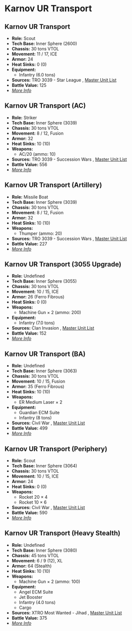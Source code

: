 # Karnov UR Transport 

## Karnov UR Transport 

- **Role:** Scout 
- **Tech Base:** Inner Sphere (2600) 
- **Chassis:** 30 tons VTOL 
- **Movement:** 11 / 17, ICE 
- **Armor:** 24 
- **Heat Sinks:** 0 (0) 
- **Equipment:** 
  - Infantry (6.0 tons) 
- **Sources:** TRO 3039 - Star League , [Master Unit List](http://masterunitlist.info/Unit/Details/1759) 
- **Battle Value:** 125 
- [*More Info*](karnov_ur_transport/karnov_ur_transport.md) 

## Karnov UR Transport (AC) 

- **Role:** Striker 
- **Tech Base:** Inner Sphere (3039) 
- **Chassis:** 30 tons VTOL 
- **Movement:** 8 / 12, Fusion 
- **Armor:** 32 
- **Heat Sinks:** 10 (10) 
- **Weapons:** 
  - AC/20 (ammo: 10) 
- **Sources:** TRO 3039 - Succession Wars , [Master Unit List](http://masterunitlist.info/Unit/Details/1755) 
- **Battle Value:** 556 
- [*More Info*](karnov_ur_transport/karnov_ur_transport_ac.md) 

## Karnov UR Transport (Artillery) 

- **Role:** Missile Boat 
- **Tech Base:** Inner Sphere (3039) 
- **Chassis:** 30 tons VTOL 
- **Movement:** 8 / 12, Fusion 
- **Armor:** 32 
- **Heat Sinks:** 10 (10) 
- **Weapons:** 
  - Thumper (ammo: 20) 
- **Sources:** TRO 3039 - Succession Wars , [Master Unit List](http://masterunitlist.info/Unit/Details/1756) 
- **Battle Value:** 227 
- [*More Info*](karnov_ur_transport/karnov_ur_transport_artillery.md) 

## Karnov UR Transport (3055 Upgrade) 

- **Role:** Undefined 
- **Tech Base:** Inner Sphere (3055) 
- **Chassis:** 30 tons VTOL 
- **Movement:** 10 / 15, ICE 
- **Armor:** 26 (Ferro Fibrous) 
- **Heat Sinks:** 0 (0) 
- **Weapons:** 
  - Machine Gun × 2 (ammo: 200) 
- **Equipment:** 
  - Infantry (7.0 tons) 
- **Sources:** Clan Invasion , [Master Unit List](http://masterunitlist.info/Unit/Details/1754) 
- **Battle Value:** 152 
- [*More Info*](karnov_ur_transport/karnov_ur_transport_3055_upgrade.md) 

## Karnov UR Transport (BA) 

- **Role:** Undefined 
- **Tech Base:** Inner Sphere (3063) 
- **Chassis:** 30 tons VTOL 
- **Movement:** 10 / 15, Fusion 
- **Armor:** 35 (Ferro Fibrous) 
- **Heat Sinks:** 10 (10) 
- **Weapons:** 
  - ER Medium Laser × 2 
- **Equipment:** 
  - Guardian ECM Suite 
  - Infantry (8 tons) 
- **Sources:** Civil War , [Master Unit List](http://masterunitlist.info/Unit/Details/1757) 
- **Battle Value:** 499 
- [*More Info*](karnov_ur_transport/karnov_ur_transport_ba.md) 

## Karnov UR Transport (Periphery) 

- **Role:** Scout 
- **Tech Base:** Inner Sphere (3064) 
- **Chassis:** 30 tons VTOL 
- **Movement:** 10 / 15, ICE 
- **Armor:** 24 
- **Heat Sinks:** 0 (0) 
- **Weapons:** 
  - Rocket 20 × 4 
  - Rocket 10 × 6 
- **Sources:** Civil War , [Master Unit List](http://masterunitlist.info/Unit/Details/1758) 
- **Battle Value:** 590 
- [*More Info*](karnov_ur_transport/karnov_ur_transport_periphery.md) 

## Karnov UR Transport (Heavy Stealth) 

- **Role:** Undefined 
- **Tech Base:** Inner Sphere (3080) 
- **Chassis:** 45 tons VTOL 
- **Movement:** 6 / 9 (12), XL 
- **Armor:** 64 (Stealth) 
- **Heat Sinks:** 10 (10) 
- **Weapons:** 
  - Machine Gun × 2 (ammo: 100) 
- **Equipment:** 
  - Angel ECM Suite 
  - Jet Booster 
  - Infantry (4.0 tons) 
  - Cargo 
- **Sources:** XTRO Most Wanted - Jihad , [Master Unit List](http://masterunitlist.info/Unit/Details/5787) 
- **Battle Value:** 375 
- [*More Info*](karnov_ur_transport/karnov_ur_transport_heavy_stealth.md) 

